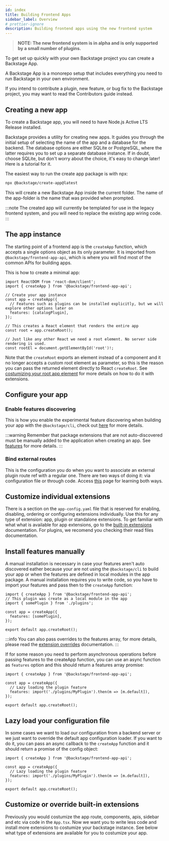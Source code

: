```yaml
---
id: index
title: Building Frontend Apps
sidebar_label: Overview
# prettier-ignore
description: Building frontend apps using the new frontend system
---
```


> **NOTE: The new frontend system is in alpha and is only supported by a small number of plugins.**

To get set up quickly with your own Backstage project you can create a Backstage App.

A Backstage App is a monorepo setup that includes everything you need to run Backstage in your own environment.

If you intend to contribute a plugin, new feature, or bug fix to the Backstage project, you may want to read the Contributors guide instead.

## Creating a new app

To create a Backstage app, you will need to have Node.js Active LTS Release installed.

Backstage provides a utility for creating new apps. It guides you through the initial setup of selecting the name of the app and a database for the backend. The database options are either SQLite or PostgreSQL, where the latter requires you to set up a separate database instance. If in doubt, choose SQLite, but don't worry about the choice, it's easy to change later! Here is a tutorial for it.

The easiest way to run the create app package is with npx:

```sh
npx @backstage/create-app@latest
```

This will create a new Backstage App inside the current folder. The name of the app-folder is the name that was provided when prompted.

:::note
The created app will currently be templated for use in the legacy frontend system, and you will need to replace the existing app wiring code.
:::

## The app instance

The starting point of a frontend app is the `createApp` function, which accepts a single options object as its only parameter. It is imported from `@backstage/frontend-app-api`, which is where you will find most of the common APIs for building apps.

This is how to create a minimal app:

```tsx title="in src/index.ts"
import ReactDOM from 'react-dom/client';
import { createApp } from '@backstage/frontend-app-api';

// Create your app instance
const app = createApp({
  // Features such as plugins can be installed explicitly, but we will explore other options later on
  features: [catalogPlugin],
});

// This creates a React element that renders the entire app
const root = app.createRoot();

// Just like any other React we need a root element. No server side rendering is used.
const rootEl = document.getElementById('root')!;
```

Note that the `createRoot` exports an element instead of a component and it no longer accepts a custom root element as parameter, so this is the reason you can pass the returned element directly to React `createRoot`. See [costumizing your root app element](#app-root) for more details on how to do it with extensions.

## Configure your app

### Enable features discovering

This is how you enable the experimental feature discovering when building your app with the `@backstage/cli`, check out [here](https://backstage.io/docs/frontend-system/architecture/app#feature-discovery) for more details.

:::warning
Remember that package extensions that are not auto-discovered must be manually added to the application when creating an app. See [features](#install-features-manually) for more details.
:::

### Bind external routes

This is the configuration you do when you want to associate an external plugin route ref with a regular one. There are two ways of doing it: via configuration file or through code. Access [this](https://backstage.io/docs/frontend-system/architecture/routes#binding-external-route-references) page for learning both ways.

## Customize individual extensions

There is a section on the `app-config.yaml` file that is reserved for enabling, disabling, ordering or configuring extensions individually. Use this for any type of extension: app, plugin or standalone extensions. To get familiar with what what is available for app extensions, go to the [built-in extensions](./02-built-in-extensions.md) documentation. For plugins, we recomend you checking their read files documentation.

## Install features manually

A manual installation is necessary in case your features aren't auto discovered eather because your are not using the `@backstage/cli` to build your app or when the features are defined in local modules in the app package. A manual installation requires you to write code, so you have to import your features and pass then to the `createApp` function:

```tsx title="packages/app/src/App.tsx"
import { createApp } from '@backstage/frontend-app-api';
// This plugin was create as a local module in the app
import { somePlugin } from './plugins';

const app = createApp({
  features: [somePlugin],
});

export default app.createRoot();
```

:::info
You can also pass overrides to the features array, for more details, please read the [extension overrides](../architecture/05-extension-overrides.md) documentation.
:::

If for some reason you need to perform asynchronous operations before passing features to the createApp function, you can use an async function as `features` option and this should return a features array promise:

```tsx title="packages/app/src/App.tsx"
import { createApp } from '@backstage/frontend-app-api';

const app = createApp({
  // Lazy loading the plugin feature
  features: import('./plugins/MyPlugin').then(m => [m.default]),
});

export default app.createRoot();
```

## Lazy load your configuration file

In some cases we want to load our configuration from a backend server or we just want to override the default app configuration loader. If you want to do it, you can pass an async callback to the `createApp` function and it should return a promise of the config object:

```tsx title="packages/app/src/App.tsx"
import { createApp } from '@backstage/frontend-app-api';

const app = createApp({
  // Lazy loading the plugin feature
  features: import('./plugins/MyPlugin').then(m => [m.default]),
});

export default app.createRoot();
```

## Customize or override built-in extensions

Previously you would costumize the app route, components, apis, sidebar and etc via code in the `App.tsx`. Now we want you to write less code and install more extensions to costumize your backstage instance. See below what type of extensions are available for you to costumize your app.

